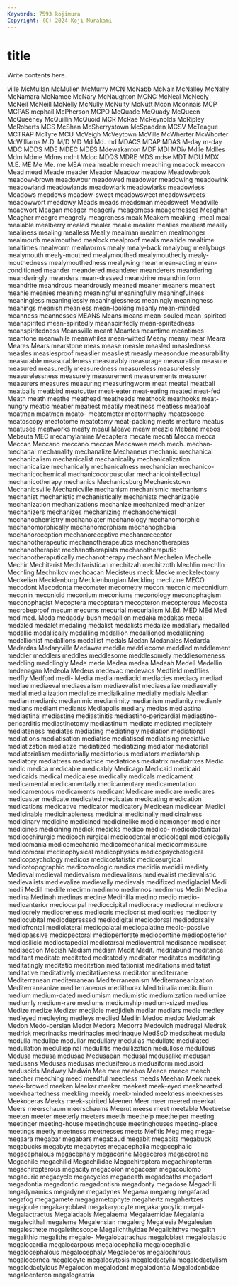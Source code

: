 ```yaml
---
Keywords: 7593 kojimura
Copyright: (C) 2024 Koji Murakami
---
```


# title

Write contents here.



ville McMullan McMullen McMurry MCN McNabb McNair McNalley McNally McNamara
McNamee McNary McNaughton MCNC McNeal McNeely McNeil McNeill McNelly McNully
McNulty McNutt Mcon Mconnais MCP MCPAS mcphail McPherson MCPO McQuade
McQuady McQueen McQueeney McQuillin McQuoid MCR McRae McReynolds McRipley McRoberts
MCS McShan McSherrystown McSpadden MCSV McTeague MCTRAP McTyre MCU McVeigh
McVeytown McVille McWherter McWhorter McWilliams M.D. M/D MD Md Md.
md MDACS MDAP MDAS M-day m-day MDC MDDS MDE MDEC
MDES Mdewakanton MDF MDI MDiv Mdlle Mdlles Mdm Mdme Mdms
mdnt Mdoc MDQS MDRE MDS mdse MDT MDU MDX M.E.
ME Me Me. me MEA mea meable meach meaching meacock
meacon Mead mead Meade meader Meador Meadow meadow Meadowbrook meadow-brown
meadowbur meadowed meadower meadowing meadowink meadowland meadowlands meadowlark meadowlarks meadowless
Meadows meadows meadow-sweet meadowsweet meadowsweets meadowwort meadowy Meads meads meadsman
meadsweet Meadville meadwort Meagan meager meagerly meagerness meagernesses Meaghan Meagher
meagre meagrely meagreness meak Meakem meaking -meal meal mealable mealberry
mealed mealer mealie mealier mealies mealiest mealily mealiness mealing mealless
Meally mealman mealmen mealmonger mealmouth mealmouthed mealock mealproof meals mealtide
mealtime mealtimes mealworm mealworms mealy mealy-back mealybug mealybugs mealymouth mealy-mouthed
mealymouthed mealymouthedly mealy-mouthedness mealymouthedness mealywing mean mean-acting mean-conditioned meander meandered
meanderer meanderers meandering meanderingly meanders mean-dressed meandrine meandriniform meandrite meandrous
meandrously meaned meaner meaners meanest meanie meanies meaning meaningful meaningfully
meaningfulness meaningless meaninglessly meaninglessness meaningly meaningness meanings meanish meanless mean-looking
meanly mean-minded meanness meannesses MEANS Means means mean-souled mean-spirited meanspirited
mean-spiritedly meanspiritedly mean-spiritedness meanspiritedness Meansville meant Meantes meantime meantimes meantone
meanwhile meanwhiles mean-witted Meany meany mear Meara Meares Mears mearstone
meas mease measle measled measledness measles measlesproof measlier measliest measly
measondue measurability measurable measurableness measurably measurage measuration measure measured measuredly
measuredness measureless measurelessly measurelessness measurely measurement measurements measurer measurers measures
measuring measuringworm meat meatal meatball meatballs meatbird meatcutter meat-eater meat-eating
meated meat-fed Meath meath meathe meathead meatheads meathook meathooks meat-hungry
meatic meatier meatiest meatily meatiness meatless meatloaf meatman meatmen meato-
meatometer meatorrhaphy meatoscope meatoscopy meatotome meatotomy meat-packing meats meature meatus
meatuses meatworks meaty meaul Meave meaw meazle Mebane mebos Mebsuta
MEC mecamylamine Mecaptera mecate mecati Mecca mecca Meccan Meccano meccano
meccas Meccawee mech mech. mechan- mechanal mechanality mechanalize Mechaneus mechanic
mechanical mechanicalism mechanicalist mechanicality mechanicalization mechanicalize mechanically mechanicalness mechanician mechanico-
mechanicochemical mechanicocorpuscular mechanicointellectual mechanicotherapy mechanics Mechanicsburg Mechanicstown Mechanicsville Mechanicville mechanism
mechanismic mechanisms mechanist mechanistic mechanistically mechanists mechanizable mechanization mechanizations mechanize
mechanized mechanizer mechanizers mechanizes mechanizing mechanochemical mechanochemistry mechanolater mechanology mechanomorphic
mechanomorphically mechanomorphism mechanophobia mechanoreception mechanoreceptive mechanoreceptor mechanotherapeutic mechanotherapeutics mechanotherapies mechanotherapist
mechanotherapists mechanotheraputic mechanotheraputically mechanotherapy mechant Mechelen Mechelle Mechir Mechitarist Mechitaristican
mechitzah mechitzoth Mechlin mechlin Mechling Mechnikov mechoacan Mecisteus meck Mecke
meckelectomy Meckelian Mecklenburg Mecklenburgian Meckling meclizine MECO mecodont Mecodonta mecometer
mecometry mecon meconic meconidium meconin meconioid meconium meconiums meconology meconophagism
meconophagist Mecoptera mecopteran mecopteron mecopterous Mecosta mecrobeproof mecum mecums mecurial
mecurialism M.Ed. MED MEd Med med med. Meda medaddy-bush medaillon
medaka medakas medal medaled medalet medaling medalist medalists medalize medallary
medalled medallic medallically medalling medallion medallioned medallioning medallionist medallions medallist
medals Medan Medanales Medarda Medardas Medaryville Medawar meddle meddlecome meddled
meddlement meddler meddlers meddles meddlesome meddlesomely meddlesomeness meddling meddlingly Mede
mede Medea medea Medeah Medell Medellin medenagan Medeola Medeus medevac
medevacs Medfield medflies medfly Medford medi- Media media mediacid mediacies
mediacy mediad mediae mediaeval mediaevalism mediaevalist mediaevalize mediaevally medial medialization
medialize medialkaline medially medials Median median medianic medianimic medianimity medianism
medianity medianly medians mediant mediants Mediapolis mediary medias mediastina mediastinal
mediastine mediastinitis mediastino-pericardial mediastino-pericarditis mediastinotomy mediastinum mediate mediated mediately mediateness
mediates mediating mediatingly mediation mediational mediations mediatisation mediatise mediatised mediatising
mediative mediatization mediatize mediatized mediatizing mediator mediatorial mediatorialism mediatorially mediatorious
mediators mediatorship mediatory mediatress mediatrice mediatrices mediatrix mediatrixes Medic medic
medica medicable medicably Medicago Medicaid medicaid medicaids medical medicalese medically
medicals medicament medicamental medicamentally medicamentary medicamentation medicamentous medicaments medicant Medicare
medicare medicares medicaster medicate medicated medicates medicating medication medications medicative
medicator medicatory Medicean medicean Medici medicinable medicinableness medicinal medicinally medicinalness
medicinary medicine medicined medicinelike medicinemonger mediciner medicines medicining medick medicks
medico medico- medicobotanical medicochirurgic medicochirurgical medicodental medicolegal medicolegally medicomania medicomechanic
medicomechanical medicommissure medicomoral medicophysical medicophysics medicopsychological medicopsychology medicos medicostatistic medicosurgical
medicotopographic medicozoologic medics medidia medidii mediety Medieval medieval medievalism medievalisms
medievalist medievalistic medievalists medievalize medievally medievals medifixed mediglacial Medii medii
Medill medille medimn medimno medimnos medimnus Medin Medina medina Medinah
medinas medine Medinilla medino medio medio- medioanterior mediocarpal medioccipital mediocracy
mediocral mediocre mediocrely mediocreness mediocris mediocrist mediocrities mediocrity mediocubital mediodepressed
mediodigital mediodorsal mediodorsally mediofrontal mediolateral mediopalatal mediopalatine medio-passive mediopassive mediopectoral
medioperforate mediopontine medioposterior mediosilicic mediostapedial mediotarsal medioventral medisance medisect medisection
Medish Medism medism Medit Medit. meditabund meditance meditant meditate meditated
meditatedly meditater meditates meditating meditatingly meditatio meditation meditationist meditations meditatist
meditative meditatively meditativeness meditator mediterrane Mediterranean mediterranean Mediterraneanism Mediterraneanization Mediterraneanize
mediterraneous medithorax Meditrinalia meditullium medium medium-dated mediumism mediumistic mediumization mediumize
mediumly medium-rare mediums mediumship medium-sized medius Medize medize Medizer medjidie
medjidieh medlar medlars medle medley medleyed medleying medleys medlied Medlin
Medoc medoc Medomak Medon Medo-persian Medor Medora Medorra Medovich medregal
Medrek medrick medrinacks medrinacles medrinaque MedScD medscheat medula medulla medullae
medullar medullary medullas medullate medullated medullation medullispinal medullitis medullization medullose
medullous Medusa medusa medusae Medusaean medusal medusalike medusan medusans Medusas
medusas medusiferous medusiform medusoid medusoids Medway Medwin Mee mee meebos
Meece meece meech meecher meeching meed meedful meedless meeds Meehan
Meek meek meek-browed meeken Meeker meeker meekest meek-eyed meekhearted meekheartedness
meekling meekly meek-minded meekness meeknesses Meekoceras Meeks meek-spirited Meenen Meer
meer meered meerkat Meers meerschaum meerschaums Meerut meese meet meetable
Meeteetse meeten meeter meeterly meeters meeth meethelp meethelper meeting meetinger
meeting-house meetinghouse meetinghouses meeting-place meetings meetly meetness meetnesses meets Mefitis
Meg meg mega- megaara megabar megabars megabaud megabit megabits megabuck
megabucks megabyte megabytes megacephalia megacephalic megacephalous megacephaly megacerine Megaceros megacerotine
Megachile megachilid Megachilidae Megachiroptera megachiropteran megachiropterous megacity megacolon megacosm megacoulomb
megacurie megacycle megacycles megadeath megadeaths megadont megadontia megadontic megadontism megadonty
megadose Megadrili megadynamics megadyne megadynes Megaera megaerg megafarad megafog megagamete
megagametophyte megahertz megahertzes megajoule megakaryoblast megakaryocyte megakaryocytic megal- Megalactractus Megaladapis
Megalaema Megalaemidae Megalania megalecithal megaleme Megalensian megalerg Megalesia Megalesian megalesthete
megalethoscope Megalichthyidae Megalichthys megalith megalithic megaliths megalo- Megalobatrachus megaloblast megaloblastic
megalocardia megalocarpous megalocephalia megalocephalic megalocephalous megalocephaly Megaloceros megalochirous megalocornea megalocyte
megalocytosis megalodactylia megalodactylism megalodactylous Megalodon megalodont megalodontia Megalodontidae megaloenteron megalogastria
